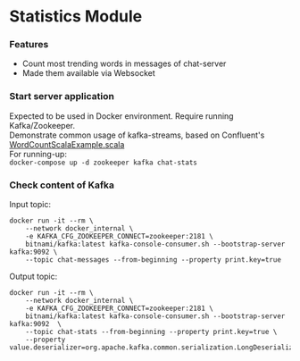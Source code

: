 # Statistics Module

### Features
* Count most trending words in messages of chat-server
* Made them available via Websocket

### Start server application
Expected to be used in Docker environment. Require running Kafka/Zookeeper.  
Demonstrate common usage of kafka-streams, based on Confluent's [WordCountScalaExample.scala](https://github.com/confluentinc/kafka-streams-examples/blob/6.0.1-post/src/main/scala/io/confluent/examples/streams/WordCountScalaExample.scala)  
For running-up:  
`docker-compose up -d zookeeper kafka chat-stats`

### Check content of Kafka
Input topic:  
```shell
docker run -it --rm \
    --network docker_internal \
    -e KAFKA_CFG_ZOOKEEPER_CONNECT=zookeeper:2181 \
    bitnami/kafka:latest kafka-console-consumer.sh --bootstrap-server kafka:9092 \ 
    --topic chat-messages --from-beginning --property print.key=true
```

Output topic:  
```shell
docker run -it --rm \
    --network docker_internal \
    -e KAFKA_CFG_ZOOKEEPER_CONNECT=zookeeper:2181 \
    bitnami/kafka:latest kafka-console-consumer.sh --bootstrap-server kafka:9092  \
    --topic chat-stats --from-beginning --property print.key=true \
    --property value.deserializer=org.apache.kafka.common.serialization.LongDeserializer

```



